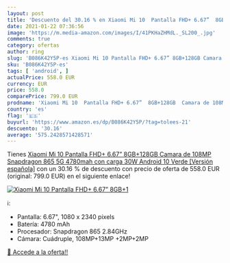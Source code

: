 ```yaml
---
layout: post
title: 'Descuento del 30.16 % en Xiaomi Mi 10  Pantalla FHD+ 6.67”  8GB+1'
date: 2021-01-22 07:36:56
image: 'https://m.media-amazon.com/images/I/41PKHaZHMdL._SL200_.jpg'
comments: true
category: ofertas
author: ring
slug: 'B086K42Y5P-es Xiaomi Mi 10 Pantalla FHD+ 6.67” 8GB+128GB Camara de 108MP...'
sku: 'B086K42Y5P-es'
tags: [ 'android', ]
actualPrice: 558.0 EUR
currency: EUR
price: 558.0
comparePrice: 799.0 EUR
prodname: 'Xiaomi Mi 10  Pantalla FHD+ 6.67”  8GB+128GB  Camara de 108MP  Snapdragon 865 5G  4780mah con carga 30W  Android 10  Verde [Versión española]'
country: 'es'
flag: '🇪🇸'
buyurl: 'https://www.amazon.es/dp/B086K42Y5P/?tag=tolees-21'
descuento: '30.16'
average: '575.2428571428571'
---
```


Tienes [Xiaomi Mi 10  Pantalla FHD+ 6.67”  8GB+128GB  Camara de 108MP  Snapdragon 865 5G  4780mah con carga 30W  Android 10  Verde [Versión española]](https://www.amazon.es/dp/B086K42Y5P/?tag=tolees-21) con un 30.16 % de descuento con precio de oferta de 558.0 EUR (original: 799.0 EUR) en el siguiente enlace!

[![Xiaomi Mi 10  Pantalla FHD+ 6.67”  8GB+1](https://m.media-amazon.com/images/I/41PKHaZHMdL._SL200_.jpg)](https://www.amazon.es/dp/B086K42Y5P/?tag=tolees-21)

ℹ️:

- Pantalla: 6.67", 1080 x 2340 pixels
- Batería: 4780 mAh
- Procesador: Snapdragon 865 2.84GHz
- Cámara: Cuádruple, 108MP+13MP +2MP+2MP

[🛒 Accede a la oferta!!](https://www.amazon.es/dp/B086K42Y5P/?tag=tolees-21)
